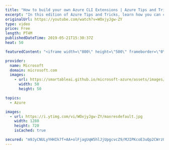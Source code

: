```yaml
---
title: "How to build your own Azure CLI Extensions | Azure Tips and Tricks"
excerpt: "In this edition of Azure Tips and Tricks, learn how you can create Azure CLI extensions to add additional functionalities to your Azure CLI.   For more tips and tricks, visit: http://azuredev.tips  Get started with 12 months of free services and $200 USD in credit.  Create your free account today with"
originalUrl: https://youtube.com/watch?v=WOxjyJgw-ZY
type: video
price: Free
length: PT4M
publishedDateTime: 2019-05-21T15:30:37Z
heat: 50

featuredContent: "<iframe width=\"800\" height=\"500\" frameborder=\"0\" src=\"https://www.youtube.com/embed/WOxjyJgw-ZY\" allow=\"accelerometer; autoplay; encrypted-media; gyroscope; picture-in-picture\" allowfullscreen></iframe>"

provider:
  name: Microsoft
  domain: microsoft.com
  images:
    - url: https://smartableai.github.io/microsoft-azure/assets/images/organizations/microsoft.com-50x50.jpg
      width: 50
      height: 50

topics:
  - Azure

images:
  - url: https://i.ytimg.com/vi/WOxjyJgw-ZY/maxresdefault.jpg
    width: 1280
    height: 720
    isCached: true

secured: "m9JyCNULyYHHIk7f+AA+olFjagUqW5hlJjUpgcvcZ9/MJIPKcoE3uQp2CWrzO+BiiehAr/xWEo23KR04xGXjckgyilFqbXxEEYIiGBhSgBB5fkKFT3Ny2NRM6RhePLnZWP0sX5L7j3GgbWayonVK6cK4HzyLEYqErmXRGm9LxCiCWFjJDL1a97zk6YPxu6NIhShaCBnxyQbTEk9QM+D2moQrXbmloaXhpsWi3wYMMdee0ErqxzluY26ODYjuilo/TmtTmHv+HQ1d2GlgIRVxnHHVF7OGbCLEOhrn0aYPK0r1fCngylZqKjERkUm3VfZMqYaWCoVpV0xlcukyqMVivzY/WWNCRibBvPBO85DjTOW1XyIZQODPPwDWolBcr2L5NExmGH6WwH8wSNNhUQSG0BD2602fZgoKM2Ep9tt42Uo=;DaSSs0uv3pHqd6FdoVUmvA=="
---
```


